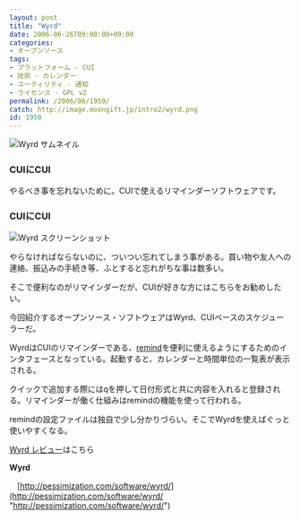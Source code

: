 ```yaml
---
layout: post
title: "Wyrd"
date: 2006-06-26T09:00:00+09:00
categories:
- オープンソース
tags: 
- プラットフォーム - CUI
- 技術 - カレンダー
- ユーティリティ - 通知
- ライセンス - GPL v2
permalink: /2006/06/1959/
catch: http://image.moongift.jp/intro2/wyrd.png
id: 1950
---
```

 ![Wyrd サムネイル](http://image.moongift.jp/intro2/wyrd.t.png "Wyrd サムネイル")

### CUIにCUI

やるべき事を忘れないために。CUIで使えるリマインダーソフトウェアです。  
<!--more-->

### CUIにCUI

![Wyrd スクリーンショット](http://image.moongift.jp/intro2/wyrd.png "Wyrd スクリーンショット")

やらなければならないのに、ついつい忘れてしまう事がある。買い物や友人への連絡、振込みの手続き等、ふとすると忘れがちな事は数多い。

そこで便利なのがリマインダーだが、CUIが好きな方にはこちらをお勧めしたい。

今回紹介するオープンソース・ソフトウェアはWyrd、CUIベースのスケジューラーだ。

WyrdはCUIのリマインダーである、[remind](http://www.roaringpenguin.com/penguin/open_source_remind.php)を便利に使えるようにするためのインタフェースとなっている。起動すると、カレンダーと時間単位の一覧表が表示される。

クイックで追加する際にはqを押して日付形式と共に内容を入れると登録される。リマインダーが働く仕組みはremindの機能を使って行われる。

remindの設定ファイルは独自で少し分かりづらい。そこでWyrdを使えばぐっと使いやすくなる。

[Wyrd レビュー](http://oss.moongift.jp/review/i-1963.html)はこちら

**Wyrd**

　[http://pessimization.com/software/wyrd/](http://pessimization.com/software/wyrd/ "http://pessimization.com/software/wyrd/")

